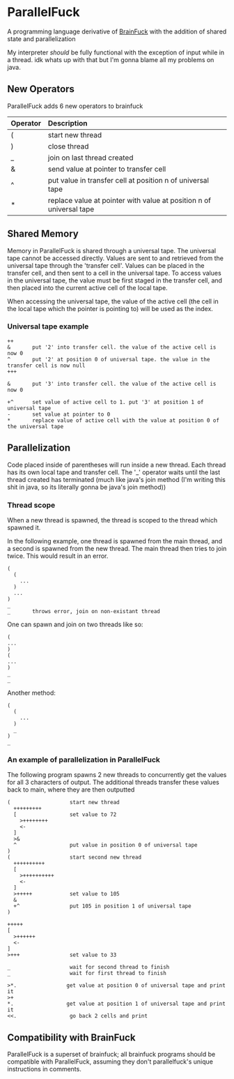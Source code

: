 # ParallelFuck

A programming language derivative of [BrainFuck](https://en.wikipedia.org/wiki/Brainfuck) with the addition of shared state and parallelization

My interpreter _should_ be fully functional with the exception of input while in a thread. idk whats up with that but I'm gonna blame all my problems on java.

## New Operators

ParallelFuck adds 6 new operators to brainfuck

|Operator|Description|
|:-|:-|
|(|start new thread|
|)|close thread|
|_|join on last thread created|
|&|send value at pointer to transfer cell| 
|^|put value in transfer cell at position n of universal tape|
|*|replace value at pointer with value at position n of universal tape|

## Shared Memory 

Memory in ParallelFuck is shared through a universal tape. The universal tape 
cannot be accessed directly. Values are sent to and retrieved from the 
universal tape through the 'transfer cell'. Values can be placed in the transfer 
cell, and then sent to a cell in the universal tape. To access values in the 
universal tape, the value must be first staged in the transfer cell, and then
placed into the current active cell of the local tape.

When accessing the universal tape, the value of the active cell (the cell in the 
local tape which the pointer is pointing to) will be used as the index.

### Universal tape example

```
++
&       put '2' into transfer cell. the value of the active cell is now 0
^       put '2' at position 0 of universal tape. the value in the transfer cell is now null 
+++ 

&       put '3' into transfer cell. the value of the active cell is now 0

+^      set value of active cell to 1. put '3' at position 1 of universal tape
-       set value at pointer to 0
*       replace value of active cell with the value at position 0 of the universal tape
```

## Parallelization

Code placed inside of parentheses will run inside a new thread. Each thread has 
its own local tape and transfer cell. The '_' operator waits until the last thread 
created has terminated (much like java's join method (I'm writing this shit in java, 
so its literally gonna be java's join method))

### Thread scope

When a new thread is spawned, the thread is scoped to the thread which spawned it.

In the following example, one thread is spawned from the main thread, and a second is 
spawned from the new thread. The main thread then tries to join twice. This would result
in an error. 

```
(
  (
    ...
  )
  ...
)
_
_       throws error, join on non-existant thread
```

One can spawn and join on two threads like so:

```
(
...
)
(
...
)
_
_
```

Another method:

```
(
  (
    ...
  )
  _
)
_
```

### An example of parallelization in ParallelFuck

The following program spawns 2 new threads to concurrently get the values for all 3 
characters of output. The additional threads transfer these values back to main, where 
they are then outputted


```
(                   start new thread
  +++++++++
  [                 set value to 72
    >++++++++
    <-
  ]
  >&
  ^                 put value in position 0 of universal tape
)
(                   start second new thread
  ++++++++++
  [
    >++++++++++
    <-
  ]
  >+++++            set value to 105
  &
  +^                put 105 in position 1 of universal tape
)

+++++
[
  >++++++
  <-
]
>+++                set value to 33

_                   wait for second thread to finish
_                   wait for first thread to finish

>*.                get value at position 0 of universal tape and print it
>+
*.                 get value at position 1 of universal tape and print it
<<.                 go back 2 cells and print
```

## Compatibility with BrainFuck

ParallelFuck is a superset of brainfuck; all brainfuck programs should be compatible with ParallelFuck, 
assuming they don't parallelfuck's unique instructions in comments.
